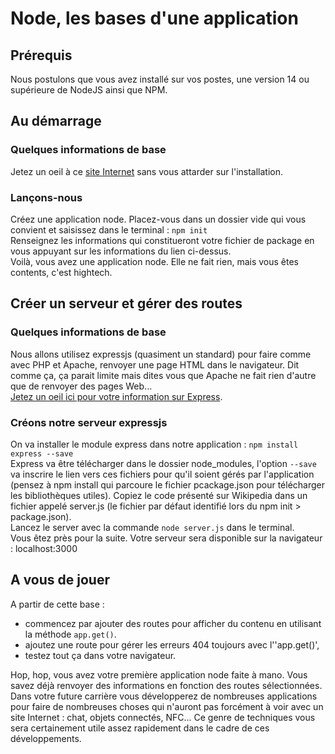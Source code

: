 # Node, les bases d'une application
## Prérequis
Nous postulons que vous avez installé sur vos postes, une version 14 ou supérieure de NodeJS ainsi que NPM.  
## Au démarrage
### Quelques informations de base
Jetez un oeil à ce [site Internet](https://maxlab.fr/javascript/comprendre-et-maitriser-npm-introduction/) sans vous attarder sur l'installation.
### Lançons-nous  
Créez une application node. Placez-vous dans un dossier vide qui vous convient et saisissez dans le terminal  : `npm init`  
Renseignez les informations qui constitueront votre fichier de package en vous appuyant sur les informations du lien ci-dessus.  
Voilà, vous avez une application node. Elle ne fait rien, mais vous êtes contents, c'est hightech.  
## Créer un serveur et gérer des routes
### Quelques informations de base
Nous allons utilisez expressjs (quasiment un standard) pour faire comme avec PHP et Apache, renvoyer une page HTML dans le navigateur. Dit comme ça, ça parait limite mais dites vous que Apache ne fait rien d'autre que de renvoyer des pages Web...  
[Jetez un oeil ici pour votre information sur Express](https://fr.wikipedia.org/wiki/Express.js).  
### Créons notre serveur expressjs
On va installer le module express dans notre application : `npm install express --save`  
Express va être télécharger dans le dossier node_modules, l'option `--save` va inscrire le lien vers ces fichiers pour qu'il soient gérés par l'application (pensez à npm install qui parcoure le fichier pcackage.json pour télécharger les bibliothèques utiles).
Copiez le code présenté sur Wikipedia dans un fichier appelé server.js (le fichier par défaut identifié lors du npm init > package.json).  
Lancez le server avec la commande `node server.js` dans le terminal.  
Vous êtez près pour la suite. Votre serveur sera disponible sur la navigateur : localhost:3000  
## A vous de jouer
A partir de cette base :
- commencez par ajouter des routes pour afficher du contenu en utilisant la méthode `app.get()`.  
- ajoutez une route pour gérer les erreurs 404 toujours avec l''app.get()',  
- testez tout ça dans votre navigateur.  
  
    
Hop, hop, vous avez votre première application node faite à mano. Vous savez déjà renvoyer des informations en fonction des routes sélectionnées.  
Dans votre future carrière vous développerez de nombreuses applications pour faire de nombreuses choses qui n'auront pas forcément à voir avec un site Internet : chat, objets connectés, NFC... Ce genre de techniques vous sera certainement utile assez rapidement dans le cadre de ces développements.
